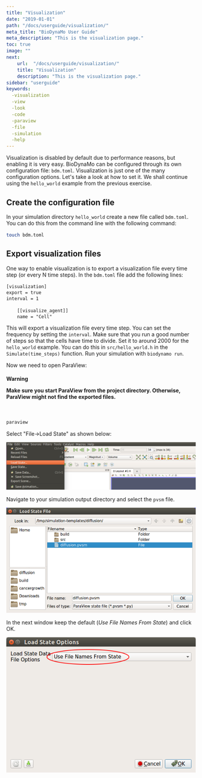 ```yaml
---
title: "Visualization"
date: "2019-01-01"
path: "/docs/userguide/visualization/"
meta_title: "BioDynaMo User Guide"
meta_description: "This is the visualization page."
toc: true
image: ""
next:
    url:  "/docs/userguide/visualization/"
    title: "Visualization"
    description: "This is the visualization page."
sidebar: "userguide"
keywords:
  -visualization
  -view
  -look
  -code
  -paraview
  -file
  -simulation
  -help
---
```


Visualization is disabled by default due to performance reasons, but enabling it is 
very easy. BioDynaMo can be configured through its own
configuration file: `bdm.toml`. Visualization is just one of the many configuration
options. Let's take a look at how to set it. We shall continue using the `hello_world`
example from the previous exercise.

## Create the configuration file

In your simulation directory `hello_world` create a new file called `bdm.toml`.
You can do this from the command line with the following command:

```bash
touch bdm.toml
```

## Export visualization files

One way to enable visualization is to export a visualization file every time step
(or every N time steps). In the `bdm.toml` file add the following lines:

```
[visualization]
export = true
interval = 1

	[[visualize_agent]]
	name = "Cell"

```

This will export a visualization file every time step. You can set the frequency
by setting the `interval`. Make sure that you run a good number of steps
so that the cells have time to divide. Set it to around 2000 for the `hello_world` example.
You can do this in `src/hello_world.h` in the `Simulate(time_steps)` function.
Run your simulation with `biodynamo run`.

Now we need to open ParaView:

<a class="sbox" target="_blank" rel="noopener">
    <div class="sbox-content">
    	<h4><b>Warning</b><h/4>
    	<p>Make sure you start ParaView from the project directory. Otherwise, ParaView might not find the exported files.
		</p>
    </div>
</a>
<br/>

```bash
paraview
```

Select "File->Load State" as shown below:

![ParaView Load State](images/pv_load_state.png)

Navigate to your simulation output directory and select the `pvsm` file.

![ParaView Select *.pvsm](images/pv_load_state_2.png)

In the next window keep the default (_Use File Names From State_) and click OK.

![ParaView Load State Data](images/pv_load_state_3.png)
<!-- ## Live visualization

Another way to enable visualization is through ParaView's live visualization.
This feature allows you to inspect your simulation while it is running. In your
`bdm.toml` file you add the following lines:

```
[visualization]
insitu = true
```
 -->
